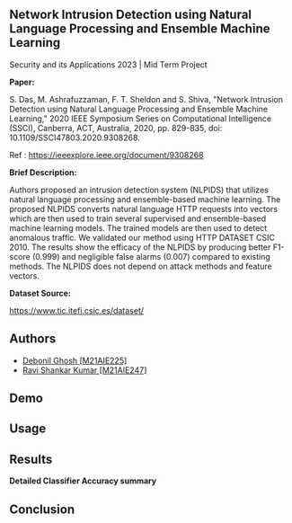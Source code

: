 
## Network Intrusion Detection using Natural Language Processing and Ensemble Machine Learning

Security and its Applications 2023 | Mid Term Project

**Paper:** 

S. Das, M. Ashrafuzzaman, F. T. Sheldon and S. Shiva, "Network Intrusion Detection using Natural Language Processing and Ensemble Machine Learning," 2020 IEEE Symposium Series on Computational Intelligence (SSCI), Canberra, ACT, Australia, 2020, pp. 829-835, doi: 10.1109/SSCI47803.2020.9308268.

Ref : https://ieeexplore.ieee.org/document/9308268

**Brief Description:**

 Authors proposed an intrusion detection system (NLPIDS) that utilizes natural language processing and ensemble-based machine learning. The proposed NLPIDS converts natural language HTTP requests into vectors which are then used to train several supervised and ensemble-based machine learning models. The trained models are then used to detect anomalous traffic. We validated our method using HTTP DATASET CSIC 2010. The results show the efficacy of the NLPIDS by producing better F1-score (0.999) and negligible false alarms (0.007) compared to existing methods. The NLPIDS does not depend on attack methods and feature vectors.

**Dataset Source:**

https://www.tic.itefi.csic.es/dataset/

## Authors
- [Debonil Ghosh	[M21AIE225] ](https://www.github.com/debonil)
- [Ravi Shankar Kumar [M21AIE247]](https://www.github.com/debonil)



## Demo




## Usage





## Results

**Detailed Classifier Accuracy summary**



## Conclusion

